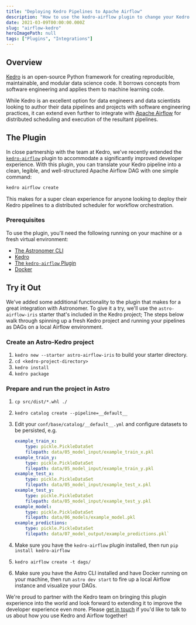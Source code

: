 ```yaml
---
title: "Deploying Kedro Pipelines to Apache Airflow"
description: "How to use the kedro-airflow plugin to change your Kedro pipelines into Apache Airflow DAGs and deploy them to a production environment."
date: 2021-03-09T00:00:00.000Z
slug: "airflow-kedro"
heroImagePath: null
tags: ["Plugins", "Integrations"]
---
```


## Overview

[Kedro](https://github.com/quantumblacklabs/kedro) is an open-source Python framework for creating reproducible, maintainable, and modular data science code. It borrows concepts from software engineering and applies them to machine learning code.

While Kedro is an excellent option for data engineers and data scientists looking to author their data pipelines and projects with software engineering practices, it can extend even further to integrate with [Apache Airflow](https://airflow.apache.org) for distributed scheduling and execution of the resultant pipelines.

## The Plugin

In close partnership with the team at Kedro, we've recently extended the [`kedro-airflow`](https://github.com/quantumblacklabs/kedro-airflow) plugin to accommodate a significantly improved developer experience. With this plugin, you can translate your Kedro pipeline into a clean, legible, and well-structured Apache Airflow DAG with one simple command:

```bash
kedro airflow create
```

This makes for a super clean experience for anyone looking to deploy their Kedro pipelines to a distributed scheduler for workflow orchestration.

### Prerequisites

To use the plugin, you'll need the following running on your machine or a fresh virtual environment:

- [The Astronomer CLI](https://docs.astronomer.io/astro/install-cli)
- [Kedro](https://github.com/quantumblacklabs/kedro)
- [The `kedro-airflow` Plugin](https://github.com/quantumblacklabs/kedro-airflow)
- [Docker](https://docs.docker.com/docker-for-mac/install/)

## Try it Out

We've added some additional functionality to the plugin that makes for a great integration with Astronomer. To give it a try, we'll use the `astro-airflow-iris` starter that's included in the Kedro project; The steps below walk through spinning up a fresh Kedro project and running your pipelines as DAGs on a local Airflow environment.

### Create an Astro-Kedro project

1. `kedro new --starter astro-airflow-iris` to build your starter directory.
2. `cd <kedro-project-directory>`
3. `kedro install`
4. `kedro package`
   
### Prepare and run the project in Astro

1. `cp src/dist/*.whl ./`
2. `kedro catalog create --pipeline=__default__`
3. Edit your `conf/base/catalog/__default__.yml` and configure datasets to be persisted, e.g.

    ```yaml
    example_train_x:
        type: pickle.PickleDataSet
        filepath: data/05_model_input/example_train_x.pkl
    example_train_y:
        type: pickle.PickleDataSet
        filepath: data/05_model_input/example_train_y.pkl
    example_test_x:
        type: pickle.PickleDataSet
        filepath: data/05_model_input/example_test_x.pkl
    example_test_y:
        type: pickle.PickleDataSet
        filepath: data/05_model_input/example_test_y.pkl
    example_model:
        type: pickle.PickleDataSet
        filepath: data/06_models/example_model.pkl
    example_predictions:
        type: pickle.PickleDataSet
        filepath: data/07_model_output/example_predictions.pkl`
    ```

4. Make sure you have the `kedro-airflow` plugin installed, then run `pip install kedro-airflow`
5. `kedro airflow create -t dags/`
6. Make sure you have the Astro CLI installed and have Docker running on your machine, then run `astro dev start` to fire up a local Airflow instance and visualize your DAGs.

We're proud to partner with the Kedro team on bringing this plugin experience into the world and look forward to extending it to improve the developer experience even more. Please [get in touch](https://astronomer.io/contact) if you'd like to talk to us about how you use Kedro and Airflow together!

